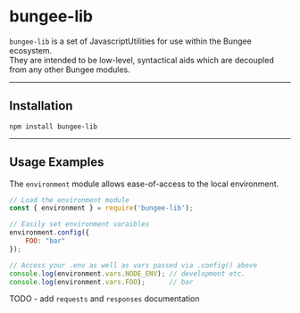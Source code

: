 # bungee-lib
```bungee-lib``` is a set of JavascriptUtilities for use within the Bungee ecosystem.  
They are intended to be low-level, syntactical aids which are decoupled from any other Bungee modules.

---
## Installation
``` 
npm install bungee-lib
```
---
## Usage Examples
The ```environment``` module allows ease-of-access to the local environment.
```javascript
// Load the environment module
const { environment } = require('bungee-lib');

// Easily set environment varaibles
environment.config({
    FOO: "bar"
});

// Access your .env as well as vars passed via .config() above
console.log(environment.vars.NODE_ENV); // development etc.
console.log(environment.vars.FOO);      // bar
```
TODO - add ```requests``` and ```responses``` documentation
